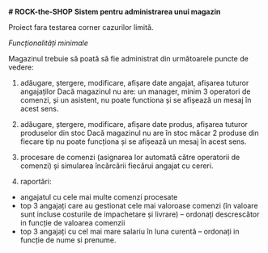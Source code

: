 **# ROCK-the-SHOP**
**Sistem pentru administrarea unui magazin**

Proiect fara testarea corner cazurilor limită.

*Funcționalități minimale*

Magazinul trebuie să poată să fie administrat din următoarele puncte de vedere:

  1. adăugare, ștergere, modificare, afișare date angajat, afișarea tuturor angajaților
Dacă magazinul nu are: un manager, minim 3 operatori de comenzi, și un asistent, nu poate
functiona și se afișează un mesaj în acest sens.

2. adăugare, ștergere, modificare, afișare date produs, afișarea tuturor produselor din stoc
Dacă magazinul nu are în stoc măcar 2 produse din fiecare tip nu poate funcționa și se
afișează un mesaj în acest sens.

3. procesare de comenzi (asignarea lor automată către operatorii de comenzi) și simularea
încărcării fiecărui angajat cu cereri.

4. raportări:
  - angajatul cu cele mai multe comenzi procesate
  - top 3 angajați care au gestionat cele mai valoroase comenzi (în valoare sunt incluse
costurile de impachetare și livrare) – ordonați descrescător in funcție de valoarea comenzii
  - top 3 angajați cu cel mai mare salariu în luna curentă – ordonați in funcție de nume si
prenume.
